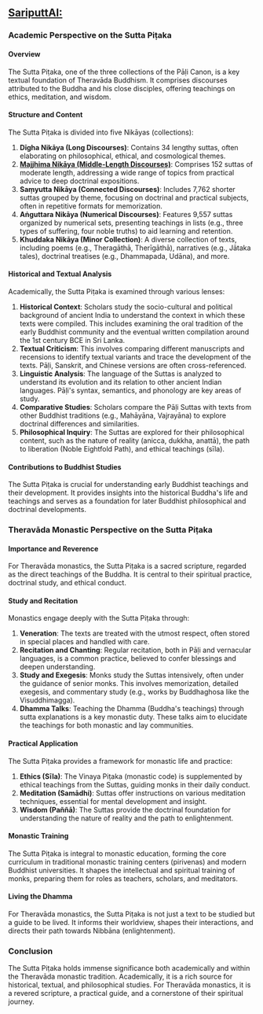 
## [SariputtAI:](https://chatgpt.com/g/g-p25UYT2UR-sariputtai)


### Academic Perspective on the Sutta Piṭaka

#### Overview
The Sutta Piṭaka, one of the three collections of the Pāḷi Canon, is a key textual foundation of Theravāda Buddhism. It comprises discourses attributed to the Buddha and his close disciples, offering teachings on ethics, meditation, and wisdom.

#### Structure and Content
The Sutta Piṭaka is divided into five Nikāyas (collections):

1. **Dīgha Nikāya (Long Discourses)**: Contains 34 lengthy suttas, often elaborating on philosophical, ethical, and cosmological themes.
2. **[Majjhima Nikāya (Middle-Length Discourses)](MajjhimaNikāya.md)**: Comprises 152 suttas of moderate length, addressing a wide range of topics from practical advice to deep doctrinal expositions.
3. **Saṃyutta Nikāya (Connected Discourses)**: Includes 7,762 shorter suttas grouped by theme, focusing on doctrinal and practical subjects, often in repetitive formats for memorization.
4. **Aṅguttara Nikāya (Numerical Discourses)**: Features 9,557 suttas organized by numerical sets, presenting teachings in lists (e.g., three types of suffering, four noble truths) to aid learning and retention.
5. **Khuddaka Nikāya (Minor Collection)**: A diverse collection of texts, including poems (e.g., Theragāthā, Therīgāthā), narratives (e.g., Jātaka tales), doctrinal treatises (e.g., Dhammapada, Udāna), and more.

#### Historical and Textual Analysis
Academically, the Sutta Piṭaka is examined through various lenses:

1. **Historical Context**: Scholars study the socio-cultural and political background of ancient India to understand the context in which these texts were compiled. This includes examining the oral tradition of the early Buddhist community and the eventual written compilation around the 1st century BCE in Sri Lanka.
2. **Textual Criticism**: This involves comparing different manuscripts and recensions to identify textual variants and trace the development of the texts. Pāḷi, Sanskrit, and Chinese versions are often cross-referenced.
3. **Linguistic Analysis**: The language of the Suttas is analyzed to understand its evolution and its relation to other ancient Indian languages. Pāḷi's syntax, semantics, and phonology are key areas of study.
4. **Comparative Studies**: Scholars compare the Pāḷi Suttas with texts from other Buddhist traditions (e.g., Mahāyāna, Vajrayāna) to explore doctrinal differences and similarities.
5. **Philosophical Inquiry**: The Suttas are explored for their philosophical content, such as the nature of reality (anicca, dukkha, anattā), the path to liberation (Noble Eightfold Path), and ethical teachings (sīla).

#### Contributions to Buddhist Studies
The Sutta Piṭaka is crucial for understanding early Buddhist teachings and their development. It provides insights into the historical Buddha's life and teachings and serves as a foundation for later Buddhist philosophical and doctrinal developments.

### Theravāda Monastic Perspective on the Sutta Piṭaka

#### Importance and Reverence
For Theravāda monastics, the Sutta Piṭaka is a sacred scripture, regarded as the direct teachings of the Buddha. It is central to their spiritual practice, doctrinal study, and ethical conduct.

#### Study and Recitation
Monastics engage deeply with the Sutta Piṭaka through:

1. **Veneration**: The texts are treated with the utmost respect, often stored in special places and handled with care.
2. **Recitation and Chanting**: Regular recitation, both in Pāḷi and vernacular languages, is a common practice, believed to confer blessings and deepen understanding.
3. **Study and Exegesis**: Monks study the Suttas intensively, often under the guidance of senior monks. This involves memorization, detailed exegesis, and commentary study (e.g., works by Buddhaghosa like the Visuddhimagga).
4. **Dhamma Talks**: Teaching the Dhamma (Buddha's teachings) through sutta explanations is a key monastic duty. These talks aim to elucidate the teachings for both monastic and lay communities.

#### Practical Application
The Sutta Piṭaka provides a framework for monastic life and practice:

1. **Ethics (Sīla)**: The Vinaya Piṭaka (monastic code) is supplemented by ethical teachings from the Suttas, guiding monks in their daily conduct.
2. **Meditation (Samādhi)**: Suttas offer instructions on various meditation techniques, essential for mental development and insight.
3. **Wisdom (Paññā)**: The Suttas provide the doctrinal foundation for understanding the nature of reality and the path to enlightenment.

#### Monastic Training
The Sutta Piṭaka is integral to monastic education, forming the core curriculum in traditional monastic training centers (pirivenas) and modern Buddhist universities. It shapes the intellectual and spiritual training of monks, preparing them for roles as teachers, scholars, and meditators.

#### Living the Dhamma
For Theravāda monastics, the Sutta Piṭaka is not just a text to be studied but a guide to be lived. It informs their worldview, shapes their interactions, and directs their path towards Nibbāna (enlightenment).

### Conclusion
The Sutta Piṭaka holds immense significance both academically and within the Theravāda monastic tradition. Academically, it is a rich source for historical, textual, and philosophical studies. For Theravāda monastics, it is a revered scripture, a practical guide, and a cornerstone of their spiritual journey.

